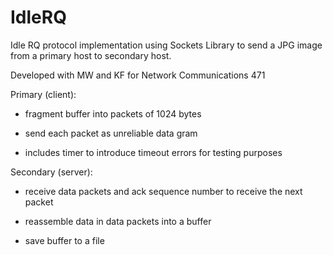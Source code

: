 # IdleRQ
Idle RQ protocol implementation using Sockets Library to send a JPG image from a primary host to secondary host.

Developed with MW and KF for Network Communications 471



Primary (client): 

- fragment buffer into packets of 1024 bytes

- send each packet as unreliable data gram

- includes timer to introduce timeout errors for testing purposes

Secondary (server):

- receive data packets and ack sequence number to receive the next packet

- reassemble data in data packets into a buffer

- save buffer to a file

